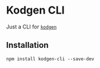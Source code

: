 # Kodgen CLI

Just a CLI for [`kodgen`](https://github.com/MacRdy/kodgen)

## Installation

```
npm install kodgen-cli --save-dev
```
